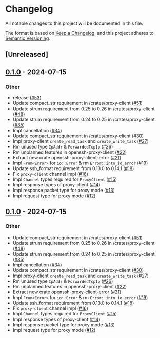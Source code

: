 # Changelog
All notable changes to this project will be documented in this file.

The format is based on [Keep a Changelog](https://keepachangelog.com/en/1.0.0/),
and this project adheres to [Semantic Versioning](https://semver.org/spec/v2.0.0.html).

## [Unreleased]

## [0.1.0](https://github.com/openssh-rust/openssh-mux-client/releases/tag/openssh-proxy-client-v0.1.0) - 2024-07-15

### Other
- release ([#53](https://github.com/openssh-rust/openssh-mux-client/pull/53))
- Update compact_str requirement in /crates/proxy-client ([#51](https://github.com/openssh-rust/openssh-mux-client/pull/51))
- Update strum requirement from 0.25 to 0.26 in /crates/proxy-client ([#48](https://github.com/openssh-rust/openssh-mux-client/pull/48))
- Update strum requirement from 0.24 to 0.25 in /crates/proxy-client ([#35](https://github.com/openssh-rust/openssh-mux-client/pull/35))
- Impl cancellation ([#34](https://github.com/openssh-rust/openssh-mux-client/pull/34))
- Update compact_str requirement in /crates/proxy-client ([#30](https://github.com/openssh-rust/openssh-mux-client/pull/30))
- Impl proxy-client `create_read_task` and `create_write_task` ([#27](https://github.com/openssh-rust/openssh-mux-client/pull/27))
- Rm unused type `IpAddr` & `ForwardedTcpIp` ([#26](https://github.com/openssh-rust/openssh-mux-client/pull/26))
- Rm unplanned features in openssh-proxy-client ([#22](https://github.com/openssh-rust/openssh-mux-client/pull/22))
- Extract new crate openssh-proxy-client-error ([#21](https://github.com/openssh-rust/openssh-mux-client/pull/21))
- Impl `From<Error>` for `io::Error` & rm `Error::into_io_error` ([#19](https://github.com/openssh-rust/openssh-mux-client/pull/19))
- Update ssh_format requirement from 0.13.0 to 0.14.1 ([#18](https://github.com/openssh-rust/openssh-mux-client/pull/18))
- Fix `proxy-client` channel impl ([#16](https://github.com/openssh-rust/openssh-mux-client/pull/16))
- Impl `Channel` types required for `ProxyClient` ([#15](https://github.com/openssh-rust/openssh-mux-client/pull/15))
- Impl response types of proxy-client ([#14](https://github.com/openssh-rust/openssh-mux-client/pull/14))
- Impl response packet type for proxy mode ([#13](https://github.com/openssh-rust/openssh-mux-client/pull/13))
- Impl request type for proxy mode ([#12](https://github.com/openssh-rust/openssh-mux-client/pull/12))

## [0.1.0](https://github.com/openssh-rust/openssh-mux-client/releases/tag/openssh-proxy-client-v0.1.0) - 2024-07-15

### Other
- Update compact_str requirement in /crates/proxy-client ([#51](https://github.com/openssh-rust/openssh-mux-client/pull/51))
- Update strum requirement from 0.25 to 0.26 in /crates/proxy-client ([#48](https://github.com/openssh-rust/openssh-mux-client/pull/48))
- Update strum requirement from 0.24 to 0.25 in /crates/proxy-client ([#35](https://github.com/openssh-rust/openssh-mux-client/pull/35))
- Impl cancellation ([#34](https://github.com/openssh-rust/openssh-mux-client/pull/34))
- Update compact_str requirement in /crates/proxy-client ([#30](https://github.com/openssh-rust/openssh-mux-client/pull/30))
- Impl proxy-client `create_read_task` and `create_write_task` ([#27](https://github.com/openssh-rust/openssh-mux-client/pull/27))
- Rm unused type `IpAddr` & `ForwardedTcpIp` ([#26](https://github.com/openssh-rust/openssh-mux-client/pull/26))
- Rm unplanned features in openssh-proxy-client ([#22](https://github.com/openssh-rust/openssh-mux-client/pull/22))
- Extract new crate openssh-proxy-client-error ([#21](https://github.com/openssh-rust/openssh-mux-client/pull/21))
- Impl `From<Error>` for `io::Error` & rm `Error::into_io_error` ([#19](https://github.com/openssh-rust/openssh-mux-client/pull/19))
- Update ssh_format requirement from 0.13.0 to 0.14.1 ([#18](https://github.com/openssh-rust/openssh-mux-client/pull/18))
- Fix `proxy-client` channel impl ([#16](https://github.com/openssh-rust/openssh-mux-client/pull/16))
- Impl `Channel` types required for `ProxyClient` ([#15](https://github.com/openssh-rust/openssh-mux-client/pull/15))
- Impl response types of proxy-client ([#14](https://github.com/openssh-rust/openssh-mux-client/pull/14))
- Impl response packet type for proxy mode ([#13](https://github.com/openssh-rust/openssh-mux-client/pull/13))
- Impl request type for proxy mode ([#12](https://github.com/openssh-rust/openssh-mux-client/pull/12))
